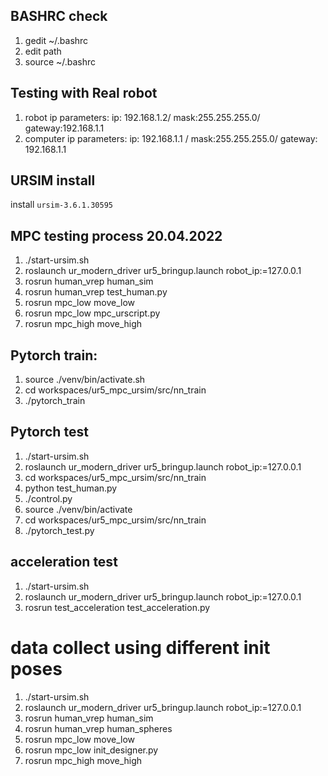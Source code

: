 ## BASHRC check
1. gedit ~/.bashrc
2. edit path
3. source ~/.bashrc

## Testing with Real robot
1. robot ip parameters: ip: 192.168.1.2/ mask:255.255.255.0/ gateway:192.168.1.1
2. computer ip parameters: ip: 192.168.1.1 / mask:255.255.255.0/ gateway: 192.168.1.1

## URSIM install
install `ursim-3.6.1.30595`

## MPC testing process 20.04.2022
1. ./start-ursim.sh
2. roslaunch ur_modern_driver ur5_bringup.launch robot_ip:=127.0.0.1
3. rosrun human_vrep human_sim
4. rosrun human_vrep test_human.py
5. rosrun mpc_low move_low
6. rosrun mpc_low mpc_urscript.py
7. rosrun mpc_high move_high

## Pytorch train:
1. source ./venv/bin/activate.sh
2. cd workspaces/ur5_mpc_ursim/src/nn_train
3. ./pytorch_train

## Pytorch test
1. ./start-ursim.sh
2. roslaunch ur_modern_driver ur5_bringup.launch robot_ip:=127.0.0.1
3. cd workspaces/ur5_mpc_ursim/src/nn_train
4. python test_human.py
5. ./control.py
6. source ./venv/bin/activate
7. cd workspaces/ur5_mpc_ursim/src/nn_train
8. ./pytorch_test.py

## acceleration test
1. ./start-ursim.sh
2. roslaunch ur_modern_driver ur5_bringup.launch robot_ip:=127.0.0.1
3. rosrun test_acceleration test_acceleration.py

# data collect using different init poses
1. ./start-ursim.sh
2. roslaunch ur_modern_driver ur5_bringup.launch robot_ip:=127.0.0.1
3. rosrun human_vrep human_sim
4. rosrun human_vrep human_spheres
5. rosrun mpc_low move_low
6. rosrun mpc_low init_designer.py
7. rosrun mpc_high move_high